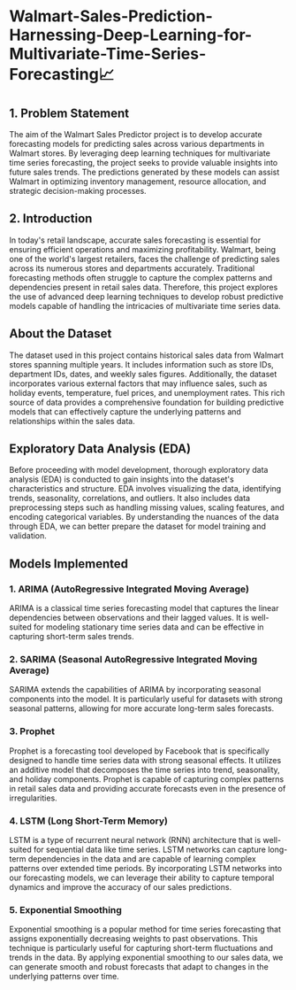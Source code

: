 # Walmart-Sales-Prediction-Harnessing-Deep-Learning-for-Multivariate-Time-Series-Forecasting📈

## 1. Problem Statement
The aim of the Walmart Sales Predictor project is to develop accurate forecasting models for predicting sales across various departments in Walmart stores. By leveraging deep learning techniques for multivariate time series forecasting, the project seeks to provide valuable insights into future sales trends. The predictions generated by these models can assist Walmart in optimizing inventory management, resource allocation, and strategic decision-making processes.

## 2. Introduction
In today's retail landscape, accurate sales forecasting is essential for ensuring efficient operations and maximizing profitability. Walmart, being one of the world's largest retailers, faces the challenge of predicting sales across its numerous stores and departments accurately. Traditional forecasting methods often struggle to capture the complex patterns and dependencies present in retail sales data. Therefore, this project explores the use of advanced deep learning techniques to develop robust predictive models capable of handling the intricacies of multivariate time series data.

## About the Dataset
The dataset used in this project contains historical sales data from Walmart stores spanning multiple years. It includes information such as store IDs, department IDs, dates, and weekly sales figures. Additionally, the dataset incorporates various external factors that may influence sales, such as holiday events, temperature, fuel prices, and unemployment rates. This rich source of data provides a comprehensive foundation for building predictive models that can effectively capture the underlying patterns and relationships within the sales data.

## Exploratory Data Analysis (EDA)
Before proceeding with model development, thorough exploratory data analysis (EDA) is conducted to gain insights into the dataset's characteristics and structure. EDA involves visualizing the data, identifying trends, seasonality, correlations, and outliers. It also includes data preprocessing steps such as handling missing values, scaling features, and encoding categorical variables. By understanding the nuances of the data through EDA, we can better prepare the dataset for model training and validation.

## Models Implemented
### 1. ARIMA (AutoRegressive Integrated Moving Average)
ARIMA is a classical time series forecasting model that captures the linear dependencies between observations and their lagged values. It is well-suited for modeling stationary time series data and can be effective in capturing short-term sales trends.

### 2. SARIMA (Seasonal AutoRegressive Integrated Moving Average)
SARIMA extends the capabilities of ARIMA by incorporating seasonal components into the model. It is particularly useful for datasets with strong seasonal patterns, allowing for more accurate long-term sales forecasts.

### 3. Prophet
Prophet is a forecasting tool developed by Facebook that is specifically designed to handle time series data with strong seasonal effects. It utilizes an additive model that decomposes the time series into trend, seasonality, and holiday components. Prophet is capable of capturing complex patterns in retail sales data and providing accurate forecasts even in the presence of irregularities.

### 4. LSTM (Long Short-Term Memory)
LSTM is a type of recurrent neural network (RNN) architecture that is well-suited for sequential data like time series. LSTM networks can capture long-term dependencies in the data and are capable of learning complex patterns over extended time periods. By incorporating LSTM networks into our forecasting models, we can leverage their ability to capture temporal dynamics and improve the accuracy of our sales predictions.

### 5. Exponential Smoothing
Exponential smoothing is a popular method for time series forecasting that assigns exponentially decreasing weights to past observations. This technique is particularly useful for capturing short-term fluctuations and trends in the data. By applying exponential smoothing to our sales data, we can generate smooth and robust forecasts that adapt to changes in the underlying patterns over time.
